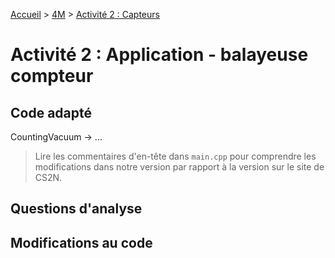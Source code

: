 [Accueil](./index.md) > [4M](./accueil4M.md#projet-7--mouvement-avec-mission) > [Activité 2 : Capteurs](./p7-4m_act2.md)

# Activité 2 : Application - balayeuse compteur

## Code adapté

CountingVacuum -> ...

> Lire les commentaires d'en-tête dans `main.cpp` pour comprendre les modifications dans notre version par rapport à la version sur le site de CS2N.

## Questions d'analyse

## Modifications au code
